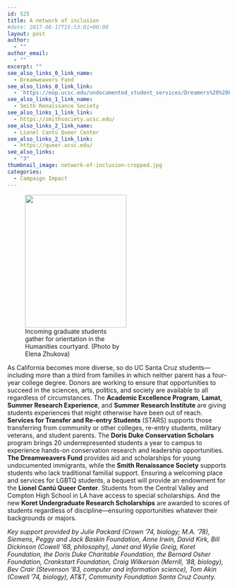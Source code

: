 ```yaml
---
id: 525
title: A network of inclusion
#date: 2017-08-17T15:53:01+00:00
layout: post
author:
  - ""
author_email:
  - ""
excerpt: ""
see_also_links_0_link_name:
  - Dreamweavers Fund
see_also_links_0_link_link:
  - 'https://eop.ucsc.edu/undocumented_student_services/Dreamers%20%20Fund.html'
see_also_links_1_link_name:
  - Smith Renaissance Society
see_also_links_1_link_link:
  - https://smithsociety.ucsc.edu/
see_also_links_2_link_name:
  - Lionel Cantú Queer Center
see_also_links_2_link_link:
  - https://queer.ucsc.edu/
see_also_links:
  - "3"
thumbnail_image: network-of-inclusion-cropped.jpg
categories:
  - Campaign Impact
---
```

<figure id="attachment_2800" style="width: 230px" class="wp-caption alignright"><img class="wp-image-2800 size-medium" src="http://live-ucsc-giving.pantheonsite.io/wp-content/uploads/2017/08/network-of-inclusion-230x300.jpg" alt="" width="230" height="300" srcset="https://ucsc-giving.lndo.site/wp-content/uploads/2017/08/network-of-inclusion-230x300.jpg 230w, https://ucsc-giving.lndo.site/wp-content/uploads/2017/08/network-of-inclusion-768x1000.jpg 768w, https://ucsc-giving.lndo.site/wp-content/uploads/2017/08/network-of-inclusion-787x1024.jpg 787w, https://ucsc-giving.lndo.site/wp-content/uploads/2017/08/network-of-inclusion.jpg 845w" sizes="(max-width: 230px) 100vw, 230px" /><figcaption class="wp-caption-text">Incoming graduate students gather for orientation in the Humanities courtyard. (Photo by Elena Zhukova)</figcaption></figure> 

As California becomes more diverse, so do UC Santa Cruz students—including more than a third from families in which neither parent has a four-year college degree. Donors are working to ensure that opportunities to succeed in the sciences, arts, politics, and society are available to all regardless of circumstances. The **Academic Excellence Program**, **Lamat**, **Summer Research Experience**, and **Summer Research Institute** are giving students experiences that might otherwise have been out of reach. **Services for Transfer and Re-entry Students** (STARS) supports those transferring from community or other colleges, re-entry students, military veterans, and student parents. The **Doris Duke Conservation Scholars** program brings 20 underrepresented students a year to campus to experience hands-on conservation research and leadership opportunities. **The Dreamweavers Fund** provides aid and scholarships for young undocumented immigrants, while the **Smith Renaissance Society** supports students who lack traditional familial support. Ensuring a welcoming place and services for LGBTQ students, a bequest will provide an endowment for the **Lionel Cantú Queer Center**. Students from the Central Valley and Compton High School in LA have access to special scholarships. And the new **Koret Undergraduate Research Scholarships** are awarded to scores of students regardless of discipline—ensuring opportunities whatever their backgrounds or majors.

_Key support provided by Julie Packard (Crown &#8217;74, biology; M.A. &#8217;78), Siemens, Peggy and Jack Baskin Foundation, Anne Irwin, David Kirk, Bill Dickinson (Cowell &#8217;68, philosophy), Janet and Wylie Greig, Koret Foundation, the Doris Duke Charitable Foundation, the Bernard Osher Foundation, Crankstart Foundation, Craig Wilkerson (Merrill, &#8217;88, biology), Bev Crair (Stevenson &#8217;83, computer and information science), Tom Akin (Cowell &#8217;74, biology), AT&T, Community Foundation Santa Cruz County._

